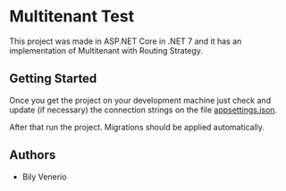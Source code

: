 # Multitenant Test

This project was made in ASP.NET Core in .NET 7 and it has an implementation of Multitenant with Routing Strategy.

## Getting Started

Once you get the project on your development machine just check and update (if necessary) the connection strings on the file [appsettings.json](https://github.com/bily98/multitenant/blob/master/Test.Api/appsettings.json).

After that run the project. Migrations should be applied automatically.

## Authors

* Bily Venerio

